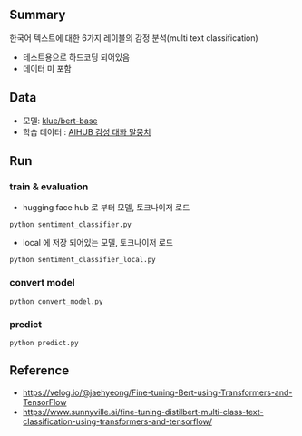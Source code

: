 ## Summary
한국어 텍스트에 대한 6가지 레이블의 감정 분석(multi text classification)
- 테스트용으로 하드코딩 되어있음
- 데이터 미 포함

## Data
- 모델: [klue/bert-base](https://huggingface.co/klue/bert-base)
- 학습 데이터 : [AIHUB 감성 대화 말뭉치](https://aihub.or.kr/aihubdata/data/view.do?currMenu=115&topMenu=100&aihubDataSe=realm&dataSetSn=86)

## Run

### train & evaluation
- hugging face hub 로 부터 모델, 토크나이저 로드 
```shell
python sentiment_classifier.py
```
- local 에 저장 되어있는 모델, 토크나이저 로드 
```shell
python sentiment_classifier_local.py
```

### convert model
```shell
python convert_model.py
```

### predict
```shell
python predict.py
```

## Reference
- https://velog.io/@jaehyeong/Fine-tuning-Bert-using-Transformers-and-TensorFlow
- https://www.sunnyville.ai/fine-tuning-distilbert-multi-class-text-classification-using-transformers-and-tensorflow/